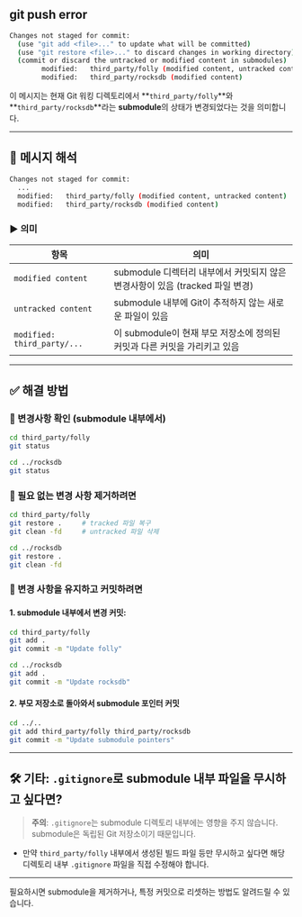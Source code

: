 
## git push error 
```sh
Changes not staged for commit:
  (use "git add <file>..." to update what will be committed)
  (use "git restore <file>..." to discard changes in working directory)
  (commit or discard the untracked or modified content in submodules)
        modified:   third_party/folly (modified content, untracked content)
        modified:   third_party/rocksdb (modified content)
```

이 메시지는 현재 Git 워킹 디렉토리에서 \*\*`third_party/folly`\*\*와 \*\*`third_party/rocksdb`\*\*라는 **submodule**의 상태가 변경되었다는 것을 의미합니다.

---

## 🧩 메시지 해석

```bash
Changes not staged for commit:
  ...
  modified:   third_party/folly (modified content, untracked content)
  modified:   third_party/rocksdb (modified content)
```

### ▶️ 의미

| 항목                          | 의미                                                   |
| --------------------------- | ---------------------------------------------------- |
| `modified content`          | submodule 디렉터리 내부에서 커밋되지 않은 변경사항이 있음 (tracked 파일 변경) |
| `untracked content`         | submodule 내부에 Git이 추적하지 않는 새로운 파일이 있음                |
| `modified: third_party/...` | 이 submodule이 현재 부모 저장소에 정의된 커밋과 다른 커밋을 가리키고 있음       |

---

## ✅ 해결 방법

### 🔹 변경사항 확인 (submodule 내부에서)

```bash
cd third_party/folly
git status

cd ../rocksdb
git status
```

### 🔹 필요 없는 변경 사항 제거하려면

```bash
cd third_party/folly
git restore .     # tracked 파일 복구
git clean -fd     # untracked 파일 삭제

cd ../rocksdb
git restore .
git clean -fd
```

### 🔹 변경 사항을 유지하고 커밋하려면

#### 1. submodule 내부에서 변경 커밋:

```bash
cd third_party/folly
git add .
git commit -m "Update folly"

cd ../rocksdb
git add .
git commit -m "Update rocksdb"
```

#### 2. 부모 저장소로 돌아와서 submodule 포인터 커밋

```bash
cd ../..
git add third_party/folly third_party/rocksdb
git commit -m "Update submodule pointers"
```

---

## 🛠️ 기타: `.gitignore`로 submodule 내부 파일을 무시하고 싶다면?

> **주의**: `.gitignore`는 submodule 디렉토리 내부에는 영향을 주지 않습니다.
> submodule은 독립된 Git 저장소이기 때문입니다.

* 만약 `third_party/folly` 내부에서 생성된 빌드 파일 등만 무시하고 싶다면 해당 디렉토리 내부 `.gitignore` 파일을 직접 수정해야 합니다.

---

필요하시면 submodule을 제거하거나, 특정 커밋으로 리셋하는 방법도 알려드릴 수 있습니다.
